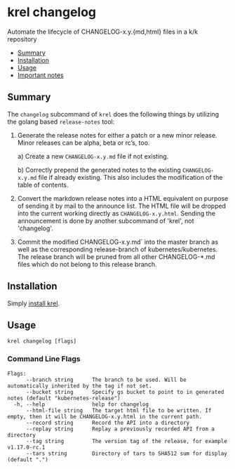 # krel changelog

Automate the lifecycle of CHANGELOG-x.y.{md,html} files in a k/k repository

- [Summary](#summary)
- [Installation](#installation)
- [Usage](#usage)
- [Important notes](#important-notes)

## Summary

The `changelog` subcommand of `krel` does the following things by utilizing
the golang based `release-notes` tool:

1. Generate the release notes for either a patch or a new minor release. Minor
   releases can be alpha, beta or rc’s, too.

   a) Create a new `CHANGELOG-x.y.md` file if not existing.

   b) Correctly prepend the generated notes to the existing `CHANGELOG-x.y.md`
   file if already existing. This also includes the modification of the
   table of contents.

2. Convert the markdown release notes into a HTML equivalent on purpose of
   sending it by mail to the announce list. The HTML file will be dropped into
   the current working directly as `CHANGELOG-x.y.html`. Sending the
   announcement is done by another subcommand of 'krel', not 'changelog'.

3. Commit the modified CHANGELOG-x.y.md` into the master branch as well as the
   corresponding release-branch of kubernetes/kubernetes. The release branch
   will be pruned from all other CHANGELOG-\*.md files which do not belong to
   this release branch.

## Installation

Simply [install krel](README.md#installation).

## Usage

```
krel changelog [flags]
```

### Command Line Flags

```
Flags:
      --branch string      The branch to be used. Will be automatically inherited by the tag if not set.
      --bucket string      Specify gs bucket to point to in generated notes (default "kubernetes-release")
  -h, --help               help for changelog
      --html-file string   The target html file to be written. If empty, then it will be CHANGELOG-x.y.html in the current path.
      --record string      Record the API into a directory
      --replay string      Replay a previously recorded API from a directory
      --tag string         The version tag of the release, for example v1.17.0-rc.1
      --tars string        Directory of tars to SHA512 sum for display (default ".")
```
